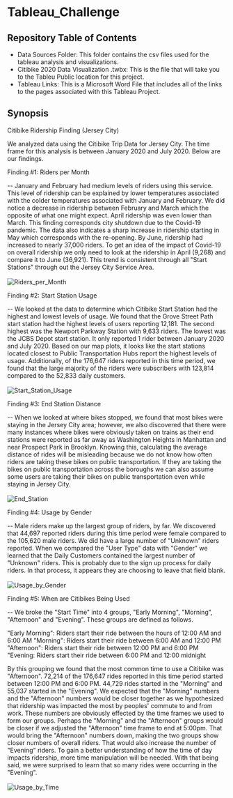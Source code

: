 # Tableau_Challenge

## Repository Table of Contents
- Data Sources Folder: This folder contains the csv files used for the tableau analysis and visualizations.
- Citibike 2020 Data Visualization .twbx: This is the file that will take you to the Tableu Public location for this project.
- Tableau Links: This is a Microsoft Word File that includes all of the links to the pages associated with this Tableau Project.

## Synopsis
Citibike Ridership Finding (Jersey City)

We analyzed data using the Citibike Trip Data for Jersey City. The time frame for this analysis is between January 2020 and July 2020. Below are our findings.

Finding #1: Riders per Month

-- January and February had medium levels of riders using this service. This level of ridership can be explained by lower temperatures associated with the colder temperatures associated with January and February. We did notice a decrease in ridership between February and March which the opposite of what one might expect. April ridership was even lower than March. This finding corresponds city shutdown due to the Covid-19 pandemic. The data also indicates a sharp increase in ridership starting in May which corresponds with the re-opening. By June, ridership had increased to nearly 37,000 riders. To get an idea of the impact of Covid-19 on overall ridership we only need to look at the ridership in April (9,268) and compare it to June (36,921). This trend is consistent through all "Start Stations" through out the Jersey City Service Area. <br><br>
![Riders_per_Month](images/riders_per_month.png)

Finding #2: Start Station Usage

-- We looked at the data to determine which Citibike Start Station had the highest and lowest levels of usage. We found that the Grove Street Path start station had the highest levels of users reporting 12,181. The second highest was the Newport Parkway Station with 9,633 riders. The lowest was the JCBS Depot start station. It only reported 1 rider between January 2020 and July 2020. Based on our map plots, it looks like the start stations located closest to Public Transportation Hubs report the highest levels of usage. Additionally, of the 176,647 riders reported in this time period, we found that the large majority of the riders were subscribers with 123,814 compared to the 52,833 daily customers.
<br><br>
![Start_Station_Usage](images/start_station_usage.png)

Finding #3: End Station Distance

-- When we looked at where bikes stopped, we found that most bikes were staying in the Jersey City area; however, we also discovered that there were many instances where bikes were obviously taken on trains as their end stations were reported as far away as Washington Heights in Manhattan and near Prospect Park in Brooklyn. Knowing this, calculating the average distance of rides will be misleading because we do not know how often riders are taking these bikes on public transportation. If they are taking the bikes on public transportation across the boroughs we can also assume some users are taking their bikes on public transportation even while staying in Jersey City.<br><br>
![End_Station](images/end_station.png)

Finding #4: Usage by Gender

-- Male riders make up the largest group of riders, by far. We discovered that 44,697 reported riders during this time period were female compared to the 105,620 male riders. We did have a large number of "Unknown" riders reported. When we compared the "User Type" data with "Gender" we learned that the Daily Customers contained the largest number of "Unknown" riders. This is probably due to the sign up process for daily riders. In that process, it appears they are choosing to leave that field blank.<br><br>
![Usage_by_Gender](images/usage_by_gender.png)

Finding #5: When are Citibikes Being Used

-- We broke the "Start Time" into 4 groups, "Early Morning", "Morning", "Afternoon" and "Evening". These groups are defined as follows.

"Early Morning": Riders start their ride between the hours of 12:00 AM and 6:00 AM
"Morning": Riders start their ride between 6:00 AM and 12:00 PM
"Afternoon": Riders start their ride between 12:00 PM and 6:00 PM
"Evening: Riders start their ride between 6:00 PM and 12:00 midnight

By this grouping we found that the most common time to use a Citibike was "Afternoon". 72,214 of the 176,647 rides reported in this time period started between 12:00 PM and 6:00 PM. 44,729 rides started in the "Morning" and 55,037 started in the "Evening". We expected that the "Morning" numbers and the "Afternoon" numbers would be closer together as we hypothesized that ridership was impacted the most by peoples' commute to and from work. These numbers are obviously effected by the time frames we used to form our groups. Perhaps the "Morning" and the "Afternoon" groups would be closer if we adjusted the "Afternoon" time frame to end at 5:00pm. That would bring the "Afternoon" numbers down, making the two groups show closer numbers of overall riders. That would also increase the number of "Evening" riders. To gain a better understanding of how the time of day impacts ridership, more time manipulation will be needed. With that being said, we were surprised to learn that so many rides were occurring in the "Evening".<br><br>
![Usage_by_Time](images/usage_times.png)



